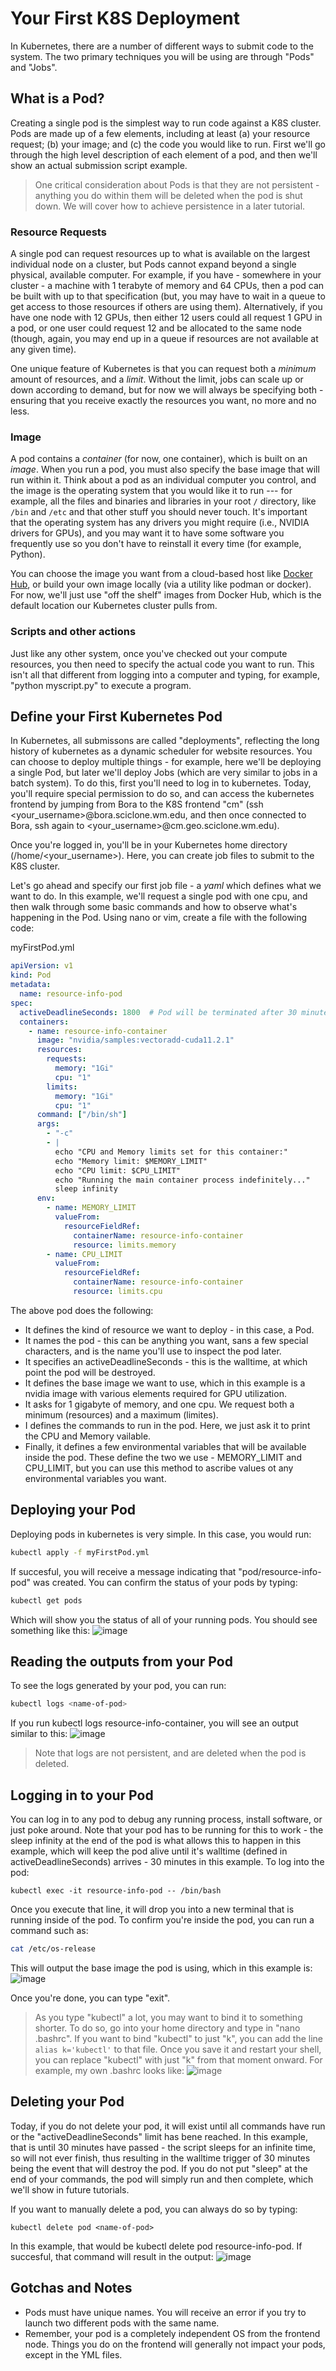 # Your First K8S Deployment

In Kubernetes, there are a number of different ways to submit code to the system.  The two primary techniques you will be using are through "Pods" and "Jobs".


## What is a Pod?

Creating a single pod is the simplest way to run code against a K8S cluster.  Pods are made up of a few elements, including at least (a) your resource request; (b) your image; and (c) the code you would like to run.  First we'll go through the high level description of each element of a pod, and then we'll show an actual submission script example.
> One critical consideration about Pods is that they are not persistent - anything you do within them will be deleted when the pod is shut down.  We will cover how to achieve persistence in a later tutorial.

### Resource Requests

A single pod can request resources up to what is available on the largest individual node on a cluster, but Pods cannot expand beyond a single physical, available computer.  For example, if you have - somewhere in your cluster - a machine with 1 terabyte of memory and 64 CPUs, then a pod can be built with up to that specification (but, you may have to wait in a queue to get access to those resources if others are using them).  Alternatively, if you have one node with 12 GPUs, then either 12 users could all request 1 GPU in a pod, or one user could request 12 and be allocated to the same node (though, again, you may end up in a queue if resources are not available at any given time).

One unique feature of Kubernetes is that you can request both a *minimum* amount of resources, and a *limit*.  Without the limit, jobs can scale up or down according to demand, but for now we will always be specifying both - ensuring that you receive exactly the resources you want, no more and no less.

### Image

A pod contains a *container* (for now, one container), which is built on an *image*.  When you run a pod, you must also specify the base image that will run within it.  Think about a pod as an individual computer you control, and the image is the operating system that you would like it to run --- for example, all the files and binaries and libraries in your root `/` directory, like `/bin` and `/etc` and that other stuff you should never touch.  It's important that the operating system has any drivers you might require (i.e., NVIDIA drivers for GPUs), and you may want it to have some software you frequently use so you don't have to reinstall it every time (for example, Python).  

You can choose the image you want from a cloud-based host like [Docker Hub](https://hub.docker.com/), or build your own image locally (via a utility like podman or docker).  For now, we'll just use "off the shelf" images from Docker Hub, which is the default location our Kubernetes cluster pulls from.

### Scripts and other actions

Just like any other system, once you've checked out your compute resources, you then need to specify the actual code you want to run.  This isn't all that different from logging into a computer and typing, for example, "python myscript.py" to execute a program.


## Define your First Kubernetes Pod

In Kubernetes, all submissons are called "deployments", reflecting the long history of kubernetes as a dynamic scheduler for website resources.  You can choose to deploy multiple things - for example, here we'll be deploying a single Pod, but later we'll deploy Jobs (which are very similar to jobs in a batch system).  To do this, first you'll need to log in to kubernetes.  Today, you'll require special permission to do so, and can access the kubernetes frontend by jumping from Bora to the K8S frontend "cm" (ssh <your_username>@bora.sciclone.wm.edu, and then once connected to Bora, ssh again to <your_username>@cm.geo.sciclone.wm.edu).  

Once you're logged in, you'll be in your Kubernetes home directory (/home/<your_username>).  Here, you can create job files to submit to the K8S cluster.

Let's go ahead and specify our first job file - a *yaml* which defines what we want to do.  In this example, we'll request a single pod with one cpu, and then walk through some basic commands and how to observe what's happening in the Pod.  Using nano or vim, create a file with the following code:

myFirstPod.yml
```yaml
apiVersion: v1
kind: Pod
metadata:
  name: resource-info-pod
spec:
  activeDeadlineSeconds: 1800  # Pod will be terminated after 30 minutes
  containers:
    - name: resource-info-container
      image: "nvidia/samples:vectoradd-cuda11.2.1"
      resources:
        requests:
          memory: "1Gi"
          cpu: "1"
        limits:
          memory: "1Gi"
          cpu: "1"
      command: ["/bin/sh"]
      args:
        - "-c"
        - |
          echo "CPU and Memory limits set for this container:"
          echo "Memory limit: $MEMORY_LIMIT"
          echo "CPU limit: $CPU_LIMIT"
          echo "Running the main container process indefinitely..."
          sleep infinity
      env:
        - name: MEMORY_LIMIT
          valueFrom:
            resourceFieldRef:
              containerName: resource-info-container
              resource: limits.memory
        - name: CPU_LIMIT
          valueFrom:
            resourceFieldRef:
              containerName: resource-info-container
              resource: limits.cpu
```

The above pod does the following:
- It defines the kind of resource we want to deploy - in this case, a Pod.
- It names the pod - this can be anything you want, sans a few special characters, and is the name you'll use to inspect the pod later.
- It specifies an activeDeadlineSeconds - this is the walltime, at which point the pod will be destroyed.
- It defines the base image we want to use, which in this example is a nvidia image with various elements required for GPU utilization.
- It asks for 1 gigabyte of memory, and one cpu.  We request both a minimum (resources) and a maximum (limites).
- I defines the commands to run in the pod.  Here, we just ask it to print the CPU and Memory vailable.
- Finally, it defines a few environmental variables that will be available inside the pod.  These define the two we use - MEMORY_LIMIT and CPU_LIMIT, but you can use this method to ascribe values ot any environmental variables you want.

## Deploying your Pod
Deploying pods in kubernetes is very simple.  In this case, you would run:
```bash
kubectl apply -f myFirstPod.yml
```

If succesful, you will receive a message indicating that "pod/resource-info-pod" was created.  You can confirm the status of your pods by typing:
```bash
kubectl get pods
```

Which will show you the status of all of your running pods.  You should see something like this:
![image](https://github.com/heatherbaier/dist-ml/assets/7882645/45d01c6f-2f1a-45d6-8014-c5c566cfcbb5)

## Reading the outputs from your Pod
To see the logs generated by your pod, you can run:
```bash
kubectl logs <name-of-pod>
```
If you run kubectl logs resource-info-container, you will see an output similar to this:
![image](https://github.com/heatherbaier/dist-ml/assets/7882645/bea85702-6d72-42e1-8b02-cf42581011fd)

> Note that logs are not persistent, and are deleted when the pod is deleted.

## Logging in to your Pod
You can log in to any pod to debug any running process, install software, or just poke around.  Note that your pod has to be running for this to work - the sleep infinity at the end of the pod is what allows this to happen in this example, which will keep the pod alive until it's walltime (defined in activeDeadlineSeconds) arrives - 30 minutes in this example.  To log into the pod:
```
kubectl exec -it resource-info-pod -- /bin/bash
```

Once you execute that line, it will drop you into a new terminal that is running inside of the pod. To confirm you're inside the pod, you can run a command such as:
```bash
cat /etc/os-release
```
This will output the base image the pod is using, which in this example is:
![image](https://github.com/heatherbaier/dist-ml/assets/7882645/c8453e79-9910-4842-a5b3-b0d2c1b5797d)

Once you're done, you can type "exit".

> As you type "kubectl" a lot, you may want to bind it to something shorter.  To do so, go into your home directory and type in "nano .bashrc".  If you want to bind "kubectl" to just "k", you can add the line `alias k='kubectl'` to that file.  Once you save it and restart your shell, you can replace "kubectl" with just "k" from that moment onward.  For example, my own .bashrc looks like:
> ![image](https://github.com/heatherbaier/dist-ml/assets/7882645/6c65863a-11fb-434f-ad2d-24558a22f20b)


## Deleting your Pod
Today, if you do not delete your pod, it will exist until all commands have run or the "activeDeadlineSeconds" limit has bene reached.  In this example, that is until 30 minutes have passed - the script sleeps for an infinite time, so will not ever finish, thus resulting in the walltime trigger of 30 minutes being the event that will destroy the pod.  If you do not put "sleep" at the end of your commands, the pod will simply run and then complete, which we'll show in future tutorials.

If you want to manually delete a pod, you can always do so by typing:
```
kubectl delete pod <name-of-pod>
```

In this example, that would be kubectl delete pod resource-info-pod.  If succesful, that command will result in the output:
![image](https://github.com/heatherbaier/dist-ml/assets/7882645/b0f65487-0b19-47ec-8676-10ed1a4a660b)


## Gotchas and Notes
- Pods must have unique names.  You will receive an error if you try to launch two different pods with the same name.
- Remember, your pod is a completely independent OS from the frontend node.  Things you do on the frontend will generally not impact your pods, except in the YML files.
